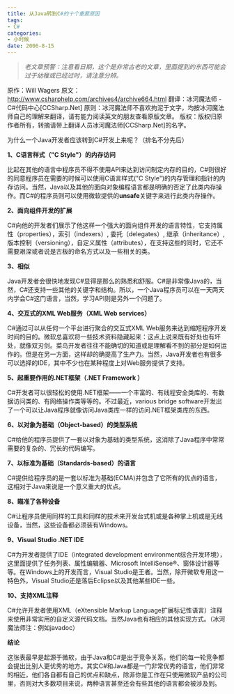 ```yaml
---
title: 从Java转到C#的十个重要原因
tags:
- C#
categories:
- 小时候
date: 2006-8-15
---
```


> *老文章预警：注意看日期，这个是非常古老的文章，里面提到的东西可能会过于幼稚或已经过时，请注意分辨。*

原作：Will Wagers
原文：<http://www.csharphelp.com/archives4/archive664.html>
翻译：冰河魔法师 - C\#代码中心[CCSharp.Net]
原则：冰河魔法师不喜欢拘泥于文字，均按冰河魔法师自己的理解来翻译，请有能力阅读英文的朋友查看原版文章。
版权：版权归原作者所有，转摘请带上翻译人员冰河魔法师[CCSharp.Net]的名字。

为什么一个Java开发者应该转到C\#开发上来呢？（排名不分先后）

**1、C语言样式（"C Style"）的内存访问**

比起在其他的语言中程序员不得不使用API来达到访问制定内存的目的，C\#则很好的同意程序员在需要的时候可以使用C语言样式("C Style")的内存管理和指针的内存访问。当然，Java以及其他的面向对象编程语言都是明确的否定了此类内存操作。而C\#的程序员则可以使用微软提供的**unsafe**关键字来进行此类内存操作。

**2、面向组件开发的扩展**

C\#向他的开发者们展示了他这样一个强大的面向组件开发的语言特性，它支持属性（properties），索引（indexers）, 委托（delegates）, 继承（inheritance）,版本控制（versioning），自定义属性（attributes），在支持这些的同时，它还不需要艰深或者说是古板的命名方式以及一些相关的类。

**3、相似**

Java开发者会很快地发现C\#显得是那么的熟悉和舒服。C\#是非常像Java的，当然，C\#还支持一些其他的关键字和结构。所以，一个Java程序员可以在一天两天内学会C\#这门语言，当然，学习API则是另外一个问题了。

**4、交互式的XML Web服务（XML Web services）**

C\#通过可以从任何一个平台进行聚合的交互式XML Web服务来达到缩短程序开发时间的目的。微软总喜欢将一些技术资料隐藏起来：这点上说来既有好处也有坏处，就像双刃剑。菜鸟开发者往往不能确切的知道或是理解看不到的部分是如何运作的。但是在另一方面，这样却的确提高了生产力。当然，Java开发者也有很多可以选择的IDE，其中不少也在某种程度上对Web服务提供了支持。

**5、起重要作用的.NET框架（.NET Framework ）**

C\#开发者可以很轻松的使用.NET框架——一个丰富的、有线程安全类库的、有数据访问类的、有网络操作类等等的。不过最近，various bridge software开发出了一个可以让Java程序就像访问Java类库一样的访问.NET框架类库的东西。

**6、以对象为基础（Object-based）的类型系统**

C\#给他的程序员提供了一套以对象为基础的类型系统，这消除了Java程序中常常需要的复杂的、冗长的代码编写。

**7、以标准为基础（Standards-based）的语言**

C\#提供给程序员的是一套以标准为基础(ECMA)并包含了它所有的优点的语言，这相对于Java来说是一个意义重大的优点。

**8、瞄准了各种设备**

C\#让程序员使用同样的工具和同样的技术来开发台式机或是各种掌上机或是无线设备，当然，这些设备都必须装有Windows。

**9、Visual Studio .NET IDE**

C\#为开发者提供了IDE（integrated development environment综合开发环境），这里面提供了任务列表、属性编辑器、Microsoft IntelliSense®、窗体设计器等等。在Windows上的开发而言，Visual Studio是王者。当然，除开微软专用这一特色外，Visual Studio还是落后Eclipse以及其他某些IDE一些。

**10、支持XML注释**

C\#允许开发者使用XML（eXtensible Markup Language扩展标记性语言）注释来使用非常实用的自定义源代码文档。当然Java也有相应的其他实现方式。（冰河魔法师注：例如javadoc）

**结论**

这张表最早是起源于微软，由于Java和C\#是出于竞争关系，他们的每一轮竞争都会提出比别人更优秀的地方。其实C\#和Java都是一门非常优秀的语言，他们非常的相近，他们各自都有自己的优点和缺点，除非你是工作在只使用微软产品的公司里，否则对大多数项目来说，两种语言甚至还会有些其他的语言都会被涉及到。

